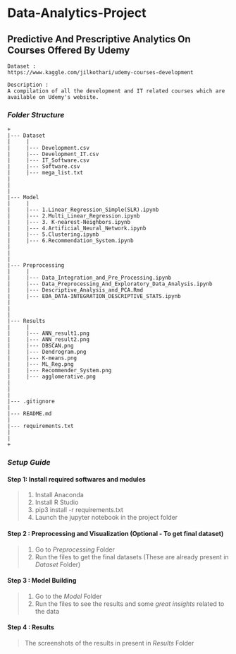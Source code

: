 # Data-Analytics-Project
## Predictive And Prescriptive Analytics On Courses Offered By Udemy



```
Dataset :
https://www.kaggle.com/jilkothari/udemy-courses-development

Description : 
A compilation of all the development and IT related courses which are available on Udemy's website. 
```




### *Folder Structure*
```
+
|--- Dataset
|     |
|     |--- Development.csv
|     |--- Development_IT.csv
|     |--- IT_Software.csv
|     |--- Software.csv
|     |--- mega_list.txt
|
|
|
|--- Model
|     |
|     |--- 1.Linear_Regression_Simple(SLR).ipynb
|     |--- 2.Multi_Linear_Regression.ipynb
|     |--- 3. K-nearest-Neighbors.ipynb
|     |--- 4.Artificial_Neural_Network.ipynb
|     |--- 5.Clustering.ipynb
|     |--- 6.Recommendation_System.ipynb
|
|
|
|--- Preprocessing
|     |
|     |--- Data_Integration_and_Pre_Processing.ipynb
|     |--- Data_Preprocessing_And_Exploratory_Data_Analysis.ipynb
|     |--- Descriptive_Analysis_and_PCA.Rmd
|     |--- EDA_DATA-INTEGRATION_DESCRIPTIVE_STATS.ipynb
|
|
|
|--- Results
|     |
|     |--- ANN_result1.png
|     |--- ANN_result2.png
|     |--- DBSCAN.png
|     |--- Dendrogram.png
|     |--- K-means.png
|     |--- ML_Reg.png
|     |--- Recommender_System.png
|     |--- agglomerative.png
|
|
|
|--- .gitignore
|
|--- README.md
|
|--- requirements.txt
|
|
+

```



### *Setup Guide*

#### Step 1: Install required softwares and modules

> 1) Install Anaconda <br>
> 2) Install R Studio <br>
> 3) pip3 install -r requirements.txt <br>
> 4) Launch the jupyter notebook in the project folder <br>


#### Step 2 : Preprocessing and Visualization (Optional - To get final dataset)

> 1) Go to *Preprocessing* Folder
> 2) Run the files to get the final datasets (These are already present in *Dataset* Folder)

#### Step 3 : Model Building

> 1) Go to the *Model* Folder
> 2) Run the files to see the results and some *great insights* related to the data

#### Step 4 : Results

> The screenshots of the results in present in *Results* Folder
